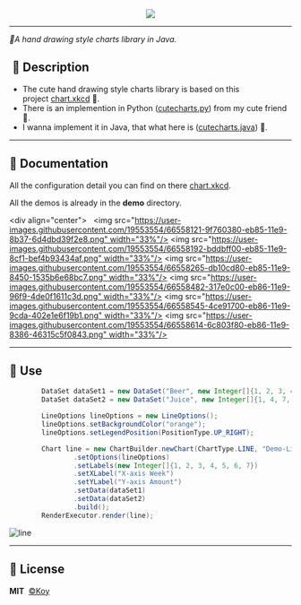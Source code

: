 <div align=center>
    <img src="https://user-images.githubusercontent.com/19553554/66697551-27384b00-ed09-11e9-9fe8-210918fdeb77.png">
</div>

-----
*🎨A hand drawing style charts library in Java.*

##  📣 Description

- The cute hand drawing style charts library is based on this project [chart.xkcd](https://github.com/timqian/chart.xkcd) :rocket:.
- There is an implemention in Python ([cutecharts.py](https://github.com/cutecharts/cutecharts.py)) from my cute friend :dog:.
- I wanna implement it in Java, that what here is ([cutecharts.java](https://github.com/cutecharts/cutecharts.java)) 🎨.



---

##  🔖 Documentation

All the configuration detail you can find on there [chart.xkcd](https://timqian.com/chart.xkcd/).

All the demos is already in the **demo**  directory.



<div align="center">
      <img src="https://user-images.githubusercontent.com/19553554/66558121-9f760380-eb85-11e9-8b37-6d4dbd39f2e8.png" width="33%"/>
      <img src="https://user-images.githubusercontent.com/19553554/66558192-bddbff00-eb85-11e9-8cf1-bef4b93434af.png" width="33%"/>
      <img src="https://user-images.githubusercontent.com/19553554/66558265-db10cd80-eb85-11e9-8450-1535b6e68bc7.png" width="33%"/>
      <img src="https://user-images.githubusercontent.com/19553554/66558482-317e0c00-eb86-11e9-96f9-4de0f1611c3d.png" width="33%"/>
      <img src="https://user-images.githubusercontent.com/19553554/66558545-4ce91700-eb86-11e9-9cda-402e1e6f19b1.png" width="33%"/>
      <img src="https://user-images.githubusercontent.com/19553554/66558614-6c803f80-eb86-11e9-8386-46315c5f0843.png" width="33%"/>
</div>



---

## 📝 Use



```java
        DataSet dataSet1 = new DataSet("Beer", new Integer[]{1, 2, 3, 4, 2, 5, 4});
        DataSet dataSet2 = new DataSet("Juice", new Integer[]{1, 4, 7, 4, 1, 3, 2});

        LineOptions lineOptions = new LineOptions();
        lineOptions.setBackgroundColor("orange");
        lineOptions.setLegendPosition(PositionType.UP_RIGHT);

        Chart line = new ChartBuilder.newChart(ChartType.LINE, "Demo-Line")
                .setOptions(lineOptions)
                .setLabels(new Integer[]{1, 2, 3, 4, 5, 6, 7})
                .setXLabel("X-axis Week")
                .setYLabel("Y-axis Amount")
                .setData(dataSet1)
                .setData(dataSet2)
                .build();
        RenderExecutor.render(line);
```

![line](https://user-images.githubusercontent.com/33706142/77851369-69980a80-720b-11ea-885b-a39fc54d83d9.png)



---

## 📃 License

**MIT**  [©Koy](https://github.com/Koooooo-7)
